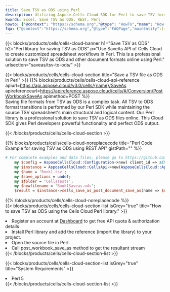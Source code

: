 ```yaml
---
title: Save TSV as ODS using Perl 
description: Utilizing Aspose.Cells Cloud SDK for Perl to save TSV format file as ODS format file. 
kwords: Excel, Save TSV as ODS, REST, Perl
howto: {"@context": "https://schema.org","@type": "HowTo","name": "How to save TSV as ODS using the Cells Cloud Perl library.","description": "How to save TSV as ODS using the Cells Cloud Perl library.","image": {"@type": "ImageObject"},"url": "/perl/saveas/tsv-to-ods/","step": [{ "@type": "HowToStep","name": "How to save TSV as ODS using the Cells Cloud Perl library. step 1", "image": {"@type": "ImageObject",},"url": "/perl/saveas/tsv-to-ods/","text": "Register an account at <a href='https://dashboard.aspose.cloud/'>Dashboard</a> to get free API quota & authorization details",},{ "@type": "HowToStep","name": "How to save TSV as ODS using the Cells Cloud Perl library. step 1", "image": {"@type": "ImageObject",},"url": "/perl/saveas/tsv-to-ods/","text": "Install Perl library and add the reference (import the library) to your project.",},{ "@type": "HowToStep","name": "How to save TSV as ODS using the Cells Cloud Perl library. step 1", "image": {"@type": "ImageObject",},"url": "/perl/saveas/tsv-to-ods/","text": "Open the source file in Perl.",},{ "@type": "HowToStep","name": "How to save TSV as ODS using the Cells Cloud Perl library. step 1", "image": {"@type": "ImageObject",},"url": "/perl/saveas/tsv-to-ods/","text": "Call post_workbook_save_as method to get the resultant stream",}, ],"supply": {"@type": "HowToSupply","name": "document"},"tool": [{"@type": "HowToTool","name": "VIM, Visual Studio Code, Eclipse"},{"@type": "HowToTool","name": "Aspose Cells"}],"totalTime": "PT6M"}
fqa: {"@context":"https://schema.org","@type":"FAQPage","mainEntity":[{"@type":"Question","name":"Why save file as other formats file in C# using REST API?","acceptedAnswer":{"@type":"Answer","text":"Documents are encoded in many ways, and some files may be incompatible with the software you use. To open and read such files, just save them as appropriate file formats.<br/><ol><li>Install .NET SDK and add the reference (import the library) to your project.</li><li>Open the source file in C# using REST API.</li><li>Call the PostWorkbookSaveAsRequest() method, passing an output filename with required extension.</li><li>Get the result of save as a separate file.</li></ol>"}},{"@type":"Question","name":"What file formats can I save as with your C# library?","acceptedAnswer":{"@type":"Answer","text":"We support a variety of file formats for conversion using .NET library, including XLSX, Excel, xls , PDF, CSV, HTML, Markdown, XML, PNG, JPG, TIFF, Json, TXT and many more."}},{"@type":"Question","name":"What is the maximum allowed file size for conversion using this .NET library?","acceptedAnswer":{"@type":"Answer","text":"There are no file size limits for format conversions using .NET library."}}]}
---
```



{{< blocks/products/cells/cells-cloud-banner h1="Save TSV as ODS" h2="Perl library for saving TSV as ODS" p="Use SaveAs API of Cells Cloud to create customized spreadsheet workflows in Perl. This is a professional solution to save TSV as ODS and other document formats online using Perl." urlsection="saveas/tsv-to-ods/" >}}

{{< blocks/products/cells/cells-cloud-section  title="Save a TSV file as ODS in Perl" >}}
{{% blocks/products/cells/cells-cloud-api-reference  apiurl=https://api.aspose.cloud/v3.0/cells/{name}/SaveAs  apireferenceurl=https://apireference.aspose.cloud/cells/#/Conversion/PostWorkbookSaveAs  apimethod=POST %}}
<br/>
Saving file formats from TSV as ODS is a complex task. All TSV to ODS format transitions is performed by our Perl SDK while maintaining the source TSV spreadsheet's main structural and logical content. Our Perl library is a professional solution to save TSV as ODS files online. This Cloud SDK gives Perl developers powerful functionality and perfect ODS output.

{{< /blocks/products/cells/cells-cloud-section >}}

{{% blocks/products/cells/cells-cloud-noreplacecode title="Perl Code Example for saving TSV as ODS using REST API" gistPath="" %}}
  
```perl
# For complete examples and data files, please go to https://github.com/aspose-cells-cloud/aspose-cells-cloud-perl/
    my $config = AsposeCellsCloud::Configuration->new( client_id => $ENV{'ProductClientId'}, client_secret => $ENV{'ProductClientSecret'});
    my $instance = AsposeCellsCloud::CellsApi->new(AsposeCellsCloud::ApiClient->new( $config));
    my $name = 'Book1.tsv';
    my $save_options = undef;
    my $folder = 'CellsTests';
    my $newfilename = 'Book1Saveas.ods';
    $result = $instance->cells_save_as_post_document_save_as(name => $name,save_options => $save_options, newfilename => $newfilename, folder => $folder);
```
  
{{% /blocks/products/cells/cells-cloud-noreplacecode  %}}
<br/>
{{< blocks/products/cells/cells-cloud-section-list isGrey="true"  title="How to save TSV as ODS using the Cells Cloud Perl library." >}}
<li>Register an account at <a href="https://dashboard.aspose.cloud/">Dashboard</a> to get free API quota & authorization details</li>
<li>Install Perl library and add the reference (import the library) to your project.</li>
<li>Open the source file in Perl.</li>
<li>Call post_workbook_save_as method to get the resultant stream</li>
{{< /blocks/products/cells/cells-cloud-section-list >}}

{{< blocks/products/cells/cells-cloud-section-list isGrey="true"  title="System Requirements" >}}
<li>Perl 5</li>
{{< /blocks/products/cells/cells-cloud-section-list >}}
